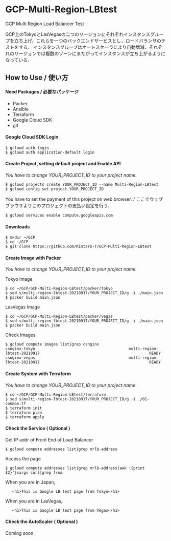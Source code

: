 # GCP-Multi-Region-LBtest
GCP Multi Region Load Balancer Test

GCP上のTokyoとLasVegasの二つのリージョンにそれぞれインスタンスグループを立ち上げ，これらを一つのバックエンドサービスとし，ロードバランサのテストをする．
インスタンスグループはオートスケーラにより自動増減．それぞれのリージョンでは複数のゾーンにまたがってインスタンスが立ち上がるようになっている．

## How to Use / 使い方
#### Need Packages / 必要なパッケージ
- Packer
- Ansible
- Terraform
- Google Cloud SDK
- git

#### Google Cloud SDK Login

```
$ gcloud auth login
$ gcloud auth application-default login
```

#### Create Project, setting default project and Enable API

*You have to change YOUR\_PROJECT\_ID to your project name.*

```
$ gcloud projects create YOUR_PROJECT_ID --name Multi-Region-LBtest
$ gcloud config set project YOUR_PROJECT_ID
```

You have to set the payment of this project on web browser. / ここでウェブブラウザよりこのプロジェクトの支払い設定を行う．

```
$ gcloud services enable compute.googleapis.com
```

#### Downloads

```
$ mkdir ~/GCP
$ cd ~/GCP
$ git clone https://github.com/Rintaro-T/GCP-Multi-Region-LBtest
```

#### Create Image with Packer

*You have to change YOUR_PROJECT_ID to your project name.*


Tokyo Image
```
$ cd ~/GCP/GCP-Multi-Region-LBtest/packer/tokyo
$ sed s/multi-region-lbtest-20210917/YOUR_PROJECT_ID/g -i ./main.json
$ packer build main.json
```

LasVegas Image
```
$ cd ~/GCP/GCP-Multi-Region-LBtest/packer/vegas
$ sed s/multi-region-lbtest-20210917/YOUR_PROJECT_ID/g -i ./main.json
$ packer build main.json
``` 

Check Images
```
$ gcloud compute images list|grep csnginx
csnginx-tokyo                                         multi-region-lbtest-20210917                                                READY
csnginx-vegas                                         multi-region-lbtest-20210917                                                READY
```

#### Create System with Terraform

*You have to change YOUR_PROJECT_ID to your project name.*

```
$ cd ~/GCP/GCP-Multi-Region-LBtest/terraform
$ sed s/multi-region-lbtest-20210917/YOUR_PROJECT_ID/g -i ./01-common.tf
$ terraform init
$ terraform plan
$ terraform apply
```

#### Check the Service ( Optional )

Get IP addr of Front End of Load Balancer
```
$ gcloud compute addresses list|grep mrlb-address
```

Access the page
```
$ gcloud compute addresses list|grep mrlb-address|awk '{print $2}'|xargs curl|grep from
```

When you are in Japan,
```
   <h1>This is Google LB test page from Tokyo</h1>
```

When you are in LasVegas,
```
   <h1>This is Google LB test page from Vegas</h1>
```

#### Check the AutoScaler ( Optional )

Coming soon
